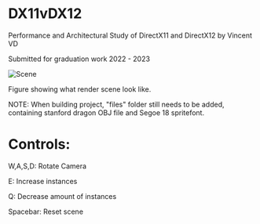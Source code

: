 # DX11vDX12
Performance and Architectural Study of DirectX11 and DirectX12 by Vincent VD

Submitted for graduation work 2022 - 2023

![Scene](https://user-images.githubusercontent.com/25634121/214285302-53d68b47-ff68-4e8c-ade6-081f9b836c48.png)

Figure showing what render scene look like.

NOTE: When building project, "files" folder still needs to be added, containing stanford dragon OBJ file and Segoe 18 spritefont.

# Controls:

W,A,S,D: Rotate Camera

E: Increase instances

Q: Decrease amount of instances

Spacebar: Reset scene
